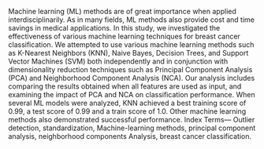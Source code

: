 Machine learning (ML) methods are of great importance when applied interdisciplinarily. As in many fields, ML methods also provide cost and time savings in medical applications. In this study, we investigated the effectiveness of various machine learning techniques for breast cancer classification. We attempted to use various machine learning methods such as K-Nearest Neighbors (KNN), Naive Bayes, Decision Trees, and Support Vector Machines (SVM) both independently and in conjunction with dimensionality reduction techniques such as Principal Component Analysis (PCA) and Neighborhood Component Analysis (NCA). Our analysis includes comparing the results obtained when all features are used as input, and examining the impact of PCA and NCA on classification performance.
When several ML models were analyzed, KNN achieved a best training score of 0.99, a test score of 0.99 and a train score of 1.0. Other machine learning methods also demonstrated successful performance.
Index Terms— Outlier detection, standardization, Machine-learning methods, principal component analysis, neighborhood components Analysis, breast cancer classification.

